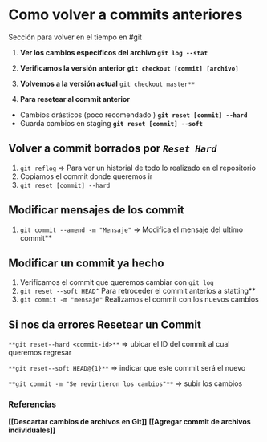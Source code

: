 # Como volver a commits anteriores
Sección para volver en el tiempo en #git  

1. **Ver los cambios específicos del archivo
`git log --stat`**

2. **Verificamos la versión anterior** 
**`git checkout [commit] [archivo]`**

3. **Volvemos a la versión actual** 
`git checkout master**`

4. **Para resetear al commit anterior**
* Cambios drásticos (poco recomendado )  **`git reset [commit] --hard`**
* Guarda cambios en staging   **`git reset [commit] --soft`**

## Volver a commit borrados por *`Reset Hard`*
1. `git reflog` ⇒ Para ver un historial de todo lo realizado en el repositorio
2. Copiamos el commit donde queremos ir
3. `git reset [commit] --hard` 



## Modificar mensajes de los commit

1. `git commit --amend -m "Mensaje"` ⇒ Modifica el mensaje del ultimo commit**

## Modificar un commit ya hecho

1. Verificamos el commit que queremos cambiar con `git log`
2. `git reset --soft HEAD^` Para retroceder el commit anterios a statting**
3. `git commit -m "mensaje"`  Realizamos el commit con los nuevos cambios

## Si nos da errores Resetear un Commit

`**git reset--hard <commit-id>**` ⇒ ubicar el ID del commit al cual queremos regresar

`**git reset--soft HEAD@{1}**` ⇒ indicar que este commit será el nuevo

`**git commit -m "Se revirtieron los cambios"**` ⇒ subir los cambios


### Referencias
**[[Descartar cambios de archivos en Git]]**
**[[Agregar commit de archivos individuales]]**
